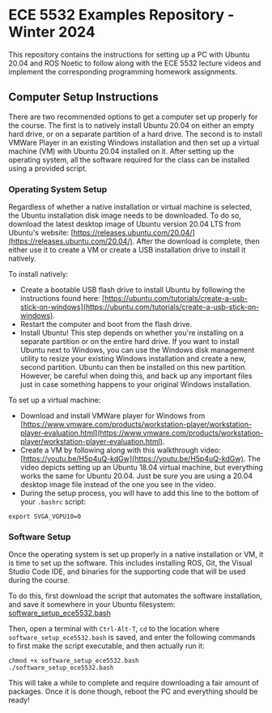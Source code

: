 # ECE 5532 Examples Repository - Winter 2024

This repository contains the instructions for setting up a PC with Ubuntu 20.04 and ROS Noetic to follow along with the ECE 5532 lecture videos and implement the corresponding programming homework assignments.

## Computer Setup Instructions

There are two recommended options to get a computer set up properly for the course.
The first is to natively install Ubuntu 20.04 on either an empty hard drive, or on a separate partition of a hard drive.
The second is to install VMWare Player in an existing Windows installation and then set up a virtual machine (VM) with Ubuntu 20.04 installed on it.
After setting up the operating system, all the software required for the class can be installed using a provided script.

### Operating System Setup

Regardless of whether a native installation or virtual machine is selected, the Ubuntu installation disk image needs to be downloaded.
To do so, download the latest desktop image of Ubuntu version 20.04 LTS from Ubuntu's website: [https://releases.ubuntu.com/20.04/](https://releases.ubuntu.com/20.04/). After the download is complete, then either use it to create a VM or create a USB installation drive to install it natively.

To install natively:
- Create a bootable USB flash drive to install Ubuntu by following the instructions found here: [https://ubuntu.com/tutorials/create-a-usb-stick-on-windows](https://ubuntu.com/tutorials/create-a-usb-stick-on-windows).
- Restart the computer and boot from the flash drive.
- Install Ubuntu!  This step depends on whether you're installing on a separate partition or on the entire hard drive.  If you want to install Ubuntu next to Windows, you can use the Windows disk management utility to resize your existing Windows installation and create a new, second partition.  Ubuntu can then be installed on this new partition.  However, be careful when doing this, and back up any important files just in case something happens to your original Windows installation.

To set up a virtual machine:
- Download and install VMWare player for Windows from [https://www.vmware.com/products/workstation-player/workstation-player-evaluation.html](https://www.vmware.com/products/workstation-player/workstation-player-evaluation.html).
- Create a VM by following along with this walkthrough video: [https://youtu.be/H5p4uQ-kdGw](https://youtu.be/H5p4uQ-kdGw).
The video depicts setting up an Ubuntu 18.04 virtual machine, but everything works the same for Ubuntu 20.04. Just be sure you are using a 20.04 desktop image file instead of the one you see in the video.
- During the setup process, you will have to add this line to the bottom of your `.bashrc` script:
```
export SVGA_VGPU10=0
```

### Software Setup

Once the operating system is set up properly in a native installation or VM, it is time to set up the software. This includes installing ROS, Git, the Visual Studio Code IDE, and binaries for the supporting code that will be used during the course.

To do this, first download the script that automates the software installation, and save it somewhere in your Ubuntu filesystem:
[software_setup_ece5532.bash](https://onedrive.live.com/download?resid=B7FCF91CEE77A2BE%219349&authkey=!ACKmYI2-cWiDZKI)

Then, open a terminal with `Ctrl-Alt-T`, `cd` to the location where `software_setup_ece5532.bash` is saved, and enter the following commands to first make the script executable, and then actually run it:

```
chmod +x software_setup_ece5532.bash
./software_setup_ece5532.bash
```
This will take a while to complete and require downloading a fair amount of packages. Once it is done though, reboot the PC and everything should be ready!
